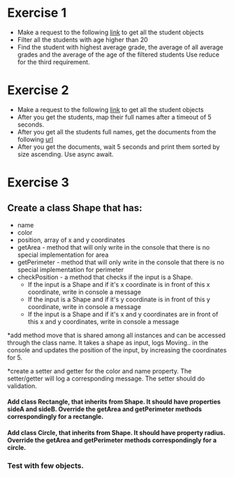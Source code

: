# Exercise 1

* Make a request to the following [link](https://raw.githubusercontent.com/sedc-codecademy/skwd9-04-ajs/main/Samples/students_v2.json) to get all the student objects
* Filter all the students with age higher than 20
* Find the student with highest average grade, the average of all average grades and the average of the age of the filtered students
Use reduce for the third requirement.

# Exercise 2

* Make a request to the following [link](https://raw.githubusercontent.com/sedc-codecademy/skwd9-04-ajs/main/Samples/students_v2.json) to get all the student objects
* After you get the students, map their full names after a timeout of 5 seconds.
* After you get all the students full names, get the documents from the following [url](https://raw.githubusercontent.com/sedc-codecademy/skwd9-04-ajs/main/Samples/documents.json)
* After you get the documents, wait 5 seconds and print them sorted by size ascending.
Use async await.


# Exercise 3
## Create a class Shape that has:
* name
* color
* position,  array of x and y coordinates
* getArea - method that will only write in the console that there is no special implementation for area
* getPerimeter - method that will only write in the console that there is no special implementation for perimeter
* checkPosition - a method that checks if the input is a Shape.
	* If the input is a Shape and if it's x coordinate is in front of this x coordinate, write in console a message
	* If the input is a Shape and if it's y coordinate is in front of this y coordinate, write in console a message
	* If the input is a Shape and if it's x and y coordinates are in front of this x and y coordinates, write in console a message
	
*add method move that is shared among all instances and can be accessed through the class name. It takes a shape as input, logs Moving.. in the console and updates the position of the input, by increasing the coordinates for 5.
 
*create a setter and getter for the color and name property. The setter/getter will log a corresponding message. The setter should do validation.
 
#### Add class Rectangle, that inherits from Shape. It should have properties sideA and sideB. Override the getArea and getPerimeter methods correspondingly for a rectangle. 

#### Add class Circle, that inherits from Shape. It should have property radius. Override the getArea and getPerimeter methods correspondingly for a circle. 
### Test with few objects.

